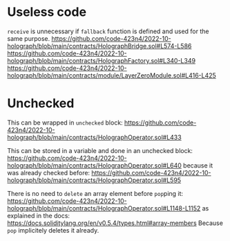 # Useless code

`receive` is unnecessary if `fallback` function is defined and used for the same purpose.
https://github.com/code-423n4/2022-10-holograph/blob/main/contracts/HolographBridge.sol#L574-L586
https://github.com/code-423n4/2022-10-holograph/blob/main/contracts/HolographFactory.sol#L340-L349
https://github.com/code-423n4/2022-10-holograph/blob/main/contracts/module/LayerZeroModule.sol#L416-L425

# Unchecked

This can be wrapped in `unchecked` block:
https://github.com/code-423n4/2022-10-holograph/blob/main/contracts/HolographOperator.sol#L433

This can be stored in a variable and done in an unchecked block:
https://github.com/code-423n4/2022-10-holograph/blob/main/contracts/HolographOperator.sol#L640
because it was already checked before: https://github.com/code-423n4/2022-10-holograph/blob/main/contracts/HolographOperator.sol#L595

There is no need to `delete` an array element before `pop`ping it:
https://github.com/code-423n4/2022-10-holograph/blob/main/contracts/HolographOperator.sol#L1148-L1152
as explained in the docs: https://docs.soliditylang.org/en/v0.5.4/types.html#array-members
Because `pop` implicitely deletes it already.